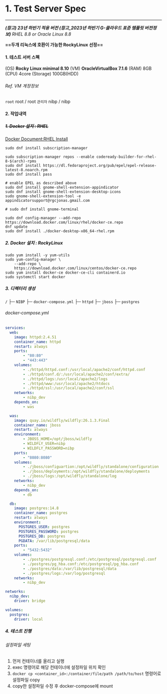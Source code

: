 # 1. Test Server Spec
---
***(참고) 23년 하반기 적용 버전 (참고_2023년 하반기 G-클라우드 표준 템플릿 버전정보)***
*RHEL 8.8*
*or*
*Oracle Linux 8.8*

**==두개 리눅스에 호환이 가능한 RockyLinux 선정==**
#### 1. 테스트 서버 스펙
(OS) **Rocky Linux minimal 8.10**
(VM) **OracleVirtualBox 7.1.6**
(RAM) 8GB
(CPU) 4core
(Storage) 100GB(HDD)

###### Ref. VM 계정정보
`root` root / root
`관리자` nibp / nibp

#### 2. 작업내역
##### ~~1. Docker 설치 : RHEL~~
[Docker Document:RHEL Install](https://docs.docker.com/desktop/setup/install/linux/rhel/)
```Shell
sudo dnf install subscription-manager

sudo subscription-manager repos --enable codeready-builder-for-rhel-8-$(arch)-rpms
sudo dnf install https://dl.fedoraproject.org/pub/epel/epel-release-latest-8.noarch.rpm
sudo dnf install pass

# enable EPEL as described above
sudo dnf install gnome-shell-extension-appindicator
sudo dnf install gnome-shell-extension-desktop-icons
sudo gnome-shell-extension-tool -e appindicatorsupport@rgcjonas.gmail.com

# sudo dnf install gnome-terminal

sudo dnf config-manager --add-repo https://download.docker.com/linux/rhel/docker-ce.repo
dnf update
sudo dnf install ./docker-desktop-x86_64-rhel.rpm
```

##### 2. Docker 설치 : RockyLinux
```Shell
sudo yum install -y yum-utils
sudo yum-config-manager \
	--add-repo \
	https://download.docker.com/linux/centos/docker-ce.repo
sudo yum install docker-ce docker-ce-cli containerd.io
sudo systemctl start docker
```

##### 3. 디렉터리 생성
`/`
├─ `NIBP`
	├─ `docker-compose.yml`
	├─ `httpd`
	├─ `jboss`
	├─ `postgres`

###### docker-compose.yml
```yml
services:
  web:
    image: httpd:2.4.51
    container_name: httpd
    restart: always
    ports:
        - "80:80"
        - "443:443"
    volumes:
        - ./httpd/httpd.conf:/usr/local/apache2/conf/httpd.conf
        - ./httpd/conf.d/:/usr/local/apache2/conf/extra/
        - ./httpd/logs:/usr/local/apache2/logs
        - ./httpd/www:/usr/local/apache2/htdocs
        - ./httpd/ssl:/usr/local/apache2/conf/ssl
    networks:
        - nibp_dev
    depends_on:
        - was

  was:
    image: quay.io/wildfly/wildfly:26.1.3.Final
    container_name: jboss
    restart: always
    environment:
        - JBOSS_HOME=/opt/jboss/wildfly
        - WILDFLY_USER=nibp
        - WILDFLY_PASSWORD=nibp
    ports:
        - "8080:8080"
    volumes:
        - ./jboss/configuartion:/opt/wildfly/standalone/configuration
        - ./jboss/deployments:/opt/wildfly/standalone/deployments                
        - ./jboss/logs:/opt/wildfly/standalone/log    
    networks:
        - nibp_dev
    depends_on:
        - db

  db:
    image: postgres:14.8
    container_name: postgres
    restart: always
    environment:
      POSTGRES_USER: postgres
      POSTGRES_PASSWORD: postgres
      POSTGRES_DB: postgres
      PGDATA: /var/lib/postgresql/data
    ports:
        - "5432:5432"
    volumes:
        - ./postgres/postgresql.conf:/etc/postgresql/postgresql.conf  
        - ./postgres/pg_hba.conf:/etc/postgresql/pg_hba.conf          
        - ./postgres/data:/var/lib/postgresql/data                    
        - ./postgres/logs:/var/log/postgresql  
    networks:
        - nibp_dev

networks:
  nibp_dev:
    driver: bridge

volumes:
  postgres:
    driver: local

```

##### 4. 테스트 진행 
###### 설정파일 세팅
1. 먼저 컨테이너를 올리고 실행
2. exec 명령어로 해당 컨테이너에 설정파일 위치 확인
3. `docker cp <container_id>:/container/file/path /path/to/host` 명령어로 설정파일 copy
4. copy한 설정파일 수정 후 docker-compose에 mount 
